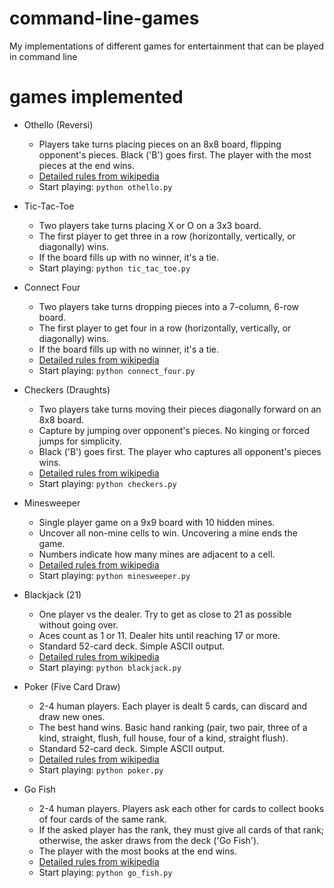 # command-line-games
My implementations of different games for entertainment that can be played in command line

# games implemented

- Othello (Reversi)

    - Players take turns placing pieces on an 8x8 board, flipping opponent's pieces.
    Black ('B') goes first. The player with the most pieces at the end wins.
    - [Detailed rules from wikipedia](https://en.wikipedia.org/wiki/Reversi)
    - Start playing: `python othello.py`

- Tic-Tac-Toe

    - Two players take turns placing X or O on a 3x3 board.
    - The first player to get three in a row (horizontally, vertically, or diagonally) wins.
    - If the board fills up with no winner, it's a tie.
    - Start playing: `python tic_tac_toe.py`

- Connect Four

    - Two players take turns dropping pieces into a 7-column, 6-row board.
    - The first player to get four in a row (horizontally, vertically, or diagonally) wins.
    - If the board fills up with no winner, it's a tie.
    - [Detailed rules from wikipedia](https://en.wikipedia.org/wiki/Connect_Four)
    - Start playing: `python connect_four.py`

- Checkers (Draughts)

    - Two players take turns moving their pieces diagonally forward on an 8x8 board.
    - Capture by jumping over opponent's pieces. No kinging or forced jumps for simplicity.
    - Black ('B') goes first. The player who captures all opponent's pieces wins.
    - [Detailed rules from wikipedia](https://en.wikipedia.org/wiki/Draughts)
    - Start playing: `python checkers.py`

- Minesweeper

    - Single player game on a 9x9 board with 10 hidden mines.
    - Uncover all non-mine cells to win. Uncovering a mine ends the game.
    - Numbers indicate how many mines are adjacent to a cell.
    - [Detailed rules from wikipedia](https://en.wikipedia.org/wiki/Minesweeper_(video_game))
    - Start playing: `python minesweeper.py`

- Blackjack (21)

    - One player vs the dealer. Try to get as close to 21 as possible without going over.
    - Aces count as 1 or 11. Dealer hits until reaching 17 or more.
    - Standard 52-card deck. Simple ASCII output.
    - [Detailed rules from wikipedia](https://en.wikipedia.org/wiki/Blackjack)
    - Start playing: `python blackjack.py`

- Poker (Five Card Draw)

    - 2-4 human players. Each player is dealt 5 cards, can discard and draw new ones.
    - The best hand wins. Basic hand ranking (pair, two pair, three of a kind, straight, flush, full house, four of a kind, straight flush).
    - Standard 52-card deck. Simple ASCII output.
    - [Detailed rules from wikipedia](https://en.wikipedia.org/wiki/Five-card_draw)
    - Start playing: `python poker.py`

- Go Fish

    - 2-4 human players. Players ask each other for cards to collect books of four cards of the same rank.
    - If the asked player has the rank, they must give all cards of that rank; otherwise, the asker draws from the deck ('Go Fish').
    - The player with the most books at the end wins.
    - [Detailed rules from wikipedia](https://en.wikipedia.org/wiki/Go_Fish)
    - Start playing: `python go_fish.py` 